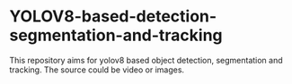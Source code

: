 # YOLOV8-based-detection-segmentation-and-tracking
This repository aims for yolov8 based object detection, segmentation and tracking. The source could be video or images.
